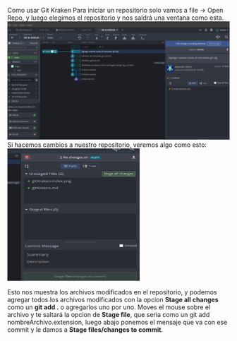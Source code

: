 Como usar Git Kraken
Para iniciar un repositorio solo vamos a file -> Open Repo, y luego elegimos el repositorio y nos saldrá una ventana como esta.
![](gitKraken-Index.png)
Si hacemos cambios a nuestro repositorio, veremos algo como esto:
<img src="gitKraken-Commit.png" width=300 height=300>

Esto nos muestra los archivos modificados en el repositorio, y podemos agregar todos los archivos modificados con la opcion **Stage all changes** como un **git add .** o agregarlos uno por uno. Moves el mouse sobre el archivo y te saltará la opcion de **Stage file**, que seria como un git add nombreArchivo.extension, luego abajo ponemos el mensaje que va con ese commit y le damos a **Stage files/changes to commit**.
